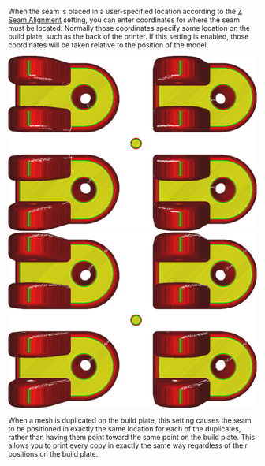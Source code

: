 When the seam is placed in a user-specified location according to the [Z Seam Alignment](z_seam_type.md) setting, you can enter coordinates for where the seam must be located. Normally those coordinates specify some location on the build plate, such as the back of the printer. If this setting is enabled, those coordinates will be taken relative to the position of the model.

![Disabled: The coordinates point to an absolute position in the centre of the build plate, so all the blue striped point towards the middle](../../../articles/images/z_seam_relative_disabled.png)
![Enabled: The coordinates are relative to the model so every model will have the blue stripes in the same corner](../../../articles/images/z_seam_relative_enabled.png)

When a mesh is duplicated on the build plate, this setting causes the seam to be positioned in exactly the same location for each of the duplicates, rather than having them point toward the same point on the build plate. This allows you to print every copy in exactly the same way regardless of their positions on the build plate.